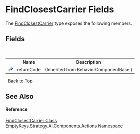 # FindClosestCarrier Fields
 

The <a href="T_EmptyKeys_Strategy_AI_Components_Actions_FindClosestCarrier">FindClosestCarrier</a> type exposes the following members.


## Fields
&nbsp;<table><tr><th></th><th>Name</th><th>Description</th></tr><tr><td>![Protected field](media/protfield.gif "Protected field")</td><td>returnCode</td><td> (Inherited from BehaviorComponentBase.)</td></tr></table>&nbsp;
<a href="#findclosestcarrier-fields">Back to Top</a>

## See Also


#### Reference
<a href="T_EmptyKeys_Strategy_AI_Components_Actions_FindClosestCarrier">FindClosestCarrier Class</a><br /><a href="N_EmptyKeys_Strategy_AI_Components_Actions">EmptyKeys.Strategy.AI.Components.Actions Namespace</a><br />